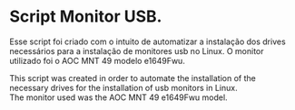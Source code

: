 # Script Monitor USB.

Esse script foi criado com o intuito de automatizar a instalação dos drives necessários para a instalação de monitores usb no Linux.
O monitor utilizado foi o AOC MNT 49 modelo e1649Fwu. 


This script was created in order to automate the installation of the necessary drives for the installation of usb monitors in Linux.	
The monitor used was the AOC MNT 49 e1649Fwu model.
